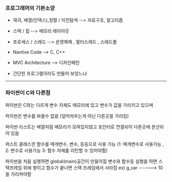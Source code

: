 ### 프로그래머의 기본소양

- 재귀, 배열(인덱스),정렬 / 이진탐색 --> 자료구조, 알고리즘

- 스택 / 힙 --> 메모리 레이아웃

- 프로세스 / 스레드 --> 운영체재 , 멀티스레드 , 스레드풀

- Navtive Code --> C, C++

- MVC Architecture --> 디자인패턴

- 간단한 프로그램이라도 만들어 보았느냐


---

### 파이썬이 C와 다른점

파이썬은 C와는 다르게 변수 자체도 메모리에 있고 변수가 값을 가리키고 있으며

파이썬은 변수를 바꿀수 없음 (덮어씌우는게 아닌 다른곳을 가리킴)

파이썬 리스트는 배열처럼 메모리가 모여있지않고 포인터로 연결되어 다른곳에 분산되어 있음

퍼스트 클래스란 함수를 매개변수, 변수, 등등으로 사용 가능
(1: 매개변수로 사용가능 , 2: 변수로 사용가능 3: 함수 자체를 리턴할 수 있어야함)

파이썬을 처음 실행하면 global(main)공간이 만들어짐 변수와 함수등 실행을 하면 스택프레임 위에 쌓이고 함수가 끝나면 스택 프레임에서 사라짐
ex) g_var ------> 10 을 가리켜야함
